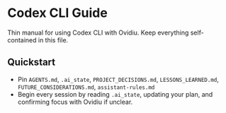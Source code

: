 # Codex CLI Guide

Thin manual for using Codex CLI with Ovidiu. Keep everything self-contained in this file.

## Quickstart
- Pin `AGENTS.md`, `.ai_state`, `PROJECT_DECISIONS.md`, `LESSONS_LEARNED.md`, `FUTURE_CONSIDERATIONS.md`, `assistant-rules.md`
- Begin every session by reading `.ai_state`, updating your plan, and confirming focus with Ovidiu if unclear.
